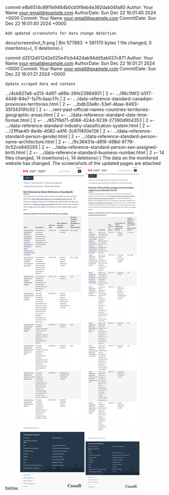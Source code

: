 commit e8b6514c8911e9464b0cb0f8eb4e392dab04fa60
Author:     Your Name <your-email@example.com>
AuthorDate: Sun Dec 22 16:01:40 2024 +0000
Commit:     Your Name <your-email@example.com>
CommitDate: Sun Dec 22 16:01:40 2024 +0000

    Add updated screenshots for data change detection

 docs/screenshot_fr.png | Bin 577863 -> 561170 bytes
 1 file changed, 0 insertions(+), 0 deletions(-)

commit d2512d012d2e025e41cb4424ab94dd5ab037c871
Author:     Your Name <your-email@example.com>
AuthorDate: Sun Dec 22 16:01:21 2024 +0000
Commit:     Your Name <your-email@example.com>
CommitDate: Sun Dec 22 16:01:21 2024 +0000

    Update scraped data and content

 .../4cb827a6-a313-4d97-a66b-26fe23984931                                | 2 +-
 .../86c1f4f2-b5f7-4448-84e7-1a7fc4aac17c                                | 2 +-
 .../data-reference-standard-canadian-provinces-territories.html         | 2 +-
 .../bdb33e8c-53ef-4bae-9493-35f343191c02                                | 2 +-
 ...rent-past-official-names-countries-territories-geographic-areas.html | 2 +-
 .../data-reference-standard-date-time-format.html                       | 2 +-
 .../857f8d71-d066-424d-9239-27390d904353                                | 2 +-
 .../data-reference-standard-industry-classification-system.html         | 2 +-
 .../21ffae40-8e4b-4082-a4f6-3c67f400e126                                | 2 +-
 .../data-reference-standard-person-gender.html                          | 2 +-
 .../data-reference-standard-person-name-architecture.html               | 2 +-
 .../9c36431e-d916-498d-9779-0c52ce840293                                | 2 +-
 .../data-reference-standard-person-sex-assigned-birth.html              | 2 +-
 .../data-reference-standard-business-number.html                        | 2 +-
 14 files changed, 14 insertions(+), 14 deletions(-)
The data on the monitored website has changed. The screenshots of the updated pages are attached below.
![Screenshot EN](https://github.com/PatLittle/GC-Ref-Data-Tracker/blob/main/docs/screenshot_en.png?raw=true)
![Screenshot FR](https://github.com/PatLittle/GC-Ref-Data-Tracker/blob/main/docs/screenshot_fr.png?raw=true)
